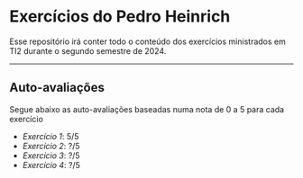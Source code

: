 # Exercícios do Pedro Heinrich
Esse repositório irá conter todo o conteúdo dos exercícios ministrados em TI2 durante o segundo semestre de 2024.

___

## Auto-avaliações
Segue abaixo as auto-avaliações baseadas numa nota de 0 a 5 para cada exercício

- *Exercício 1*: 5/5
- *Exercício 2*: ?/5
- *Exercício 3*: ?/5
- *Exercício 4*: ?/5
